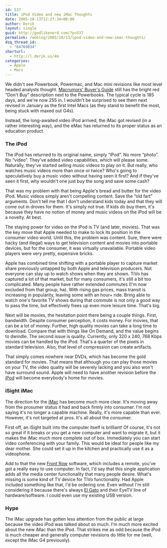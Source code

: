 ```yaml
---
id: 537
title: iPod Video and new iMac Thoughts
date: 2005-10-13T12:27:34+00:00
author: Derik
layout: single
guid: http://godlikenerd.com/?p=537
permalink: /weblog/2005/10/13/ipod-video-and-new-imac-thoughts/
dsq_thread_id:
  - "64769834"
shorturl:
  - http://l.derik.us/4m
categories:
  - Apple
  - Macs
---
```

We didn't see Powerbook, Powermac, and Mac mini revisions like most level headed analysts thought. [Macrumors' Buyer's Guide](http://buyersguide.macrumors.com/) still has the bright red &#8220;Don't Buy&#8221; description next to the Powerbooks. The typical cycle is 185 days, and we're now 255 in. I wouldn't be surprised to see them next revised in January as the first Intel Macs (as they stand to benefit the most, being stuck with maxed out G4s).

Instead, the long-awaited video iPod arrived, the iMac got revised (in a rather interesting way), and the eMac has returned to its proper status as an education product.

### The iPod

The iPod has returned to its original name, simply &#8220;iPod&#8221;. No more &#8220;photo&#8221;. No &#8220;video&#8221;. They've added video capabilities, which will please some. Naturally, they've started selling music videos to play on it. But really, who watches music videos more than once or twice? Who's going to speculatively buy a music video without having seen it first? And if they've seen it first, why wouldn't one just buy the song and save some cash?

That was my problem with that being Apple's bread and butter for the video iPod. Music videos simply aren't compelling content. Save the &#8220;old fart&#8221; arguments. Don't tell me that I don't understand kids today and that they will come out in droves for them. It's simply not true. If kids do buy them, it's because they have no notion of money and music videos on the iPod will be a novelty. At best.

The staying power for video on the iPod is TV (and later, movies). That was the key move that Apple needed to make to lock its position in the consumer video world. Until this, the problem was content. Sure, there were hacky (and illegal) ways to get television content and movies into portable devices, but for the consumer, it was virtually unavailable. Portable video players were very pretty, expensive bricks.

Apple has combined time shifting with a portable player to capture market share previously untapped by both Apple and television producers. Not everyone can stay up to watch shows when they are shown. TiVo has captured a lot of that market, but for many consumers, it's still a bit too complicated. Many people have rather extended commutes (I'm now excluded from that group, ha). With rising gas prices, mass transit is increasing in popularity, leaving some with an hour+ ride. Bring able to watch one's favorite TV shows during that commute is not only a good way to pass the time, but effectively frees up even more leisure time. That's big.

Next will be movies, the hesitation point there being a couple things. First, bandwidth. Despite consumer perception, it costs money. For movies, that can be a lot of money. Further, high quality movies can take a long time to download. Compare that with things like On Demand, and the value begins to dwindle. The second issue is quality. Currently, only 320 x 240, 768 Kbps movies can be handled by the iPod. That's a quarter of the pixels in standard television. Also, that level of compression can create artifacts.

That simply comes nowhere near DVDs, which has become the gold standard for movies. That means that although you can play those movies on your TV, the video quality will be severely lacking and you also won't have surround sound. Apple will need to have another revision before the [iPod](http://www.igroupmac.org/tag/ipod) will become everybody's home for movies.

### iSight iMac

The direction for the [iMac](http://www.apple.com/imac) has become much more clear. It's moving away from the prosumer status it had and back firmly into consumer. I'm not saying it's no longer a capable machine. Really, it's more capable than ever. However, it's not targeted at pros. It's all about the consumer.

First off, an iSight built into the computer itself is brilliant! Of course, it's not so great if it breaks or you get a new computer and want to migrate it, but it makes the iMac much more complete out of box. Immediately you can start video conferencing with your family. This would be ideal for people like my dear mother. She could set it up in the kitchen and practically use it as a videophone.

Add to that the new [Front Row](http://www.apple.com/imac/frontrow.html) software, which includes a remote, you've got a really easy to use computer. In fact, I'd say that this single application adds all the media center functionality that many people desire. What's missing is some kind of TV device for TiVo functionality. Had Apple included something like that, I'd be ordering one. Even without I'm still considering it because there's always [El Gato](http://www.elgato.com) and their EyeTV line of hardware/software. I could even use my existing USB version.

### Hype

The iMac upgrade has gotten less attention from the public at large because the video iPod was talked about so much. I'm much more excited about the new iMac than the iPod. That strikes me as odd because the iPod is much cheaper and generally computer revisions do little for me (well, except the iMac G4 previously).